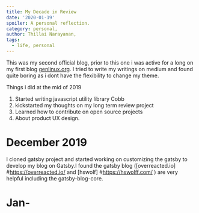 ```yaml
---
title: My Decade in Review 
date: '2020-01-19'
spoiler: A personal reflection.
category: personal,
author: Thillai Narayanan,
tags:
  - life, personal
---
```


This was my second official blog, prior to this one i was active for a long on my first blog [genlinux.org](#http://www.genlinux.org/). I tried to write my writings on medium and found quite boring as i dont have the flexibility to change my theme.
 
Things i did at the mid of 2019

1. Started writing javascript utility library Cobb
2. kickstarted my thoughts on my long term review project
3. Learned how to contribute on open source projects
4. About product UX design.

# December 2019

I cloned gatsby project and started working on customizing the gatsby to develop my blog on Gatsby.I found 
the gatsby blog ([overreacted.io] #https://overreacted.io/ and [hswolf] #https://hswolff.com/ ) are very helpful including the gatsby-blog-core.

# Jan-




